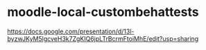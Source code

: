 # moodle-local-custombehattests
https://docs.google.com/presentation/d/13l-byzwJKyM5lgcveH3k7ZgKIQ6jpLTrBcrmFtoiMhE/edit?usp=sharing
